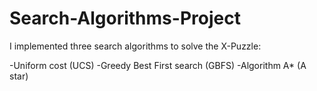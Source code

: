 # Search-Algorithms-Project
I implemented three search algorithms to solve the X-Puzzle:

-Uniform cost (UCS)
-Greedy Best First search (GBFS)
-Algorithm A* (A star)
